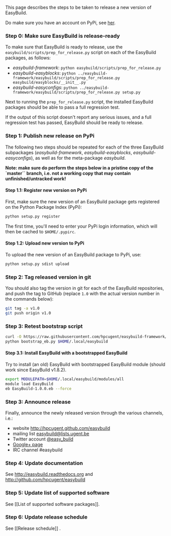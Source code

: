 This page describes the steps to be taken to release a new version of EasyBuild.

Do make sure you have an account on PyPi, see [her](http://pypi.python.org/pypi?%3Aaction=register_form).

### Step 0: Make sure EasyBuild is release-ready

To make sure that EasyBuild is ready to release, use the ```easybuild/scripts/prep_for_release.py``` script on each of the EasyBuild packages, as follows:

* _easybuild-framework_: ```python easybuild/scripts/prep_for_release.py```
* _easybuild-easyblocks_: ```python ../easybuild-framework/easybuild/scripts/prep_for_release.py easybuild/easyblocks/__init__.py```
* _easybuild-easyconfigs_: ```python ../easybuild-framework/easybuild/scripts/prep_for_release.py setup.py ```

Next to running the `prep_for_release.py` script, the installed EasyBuild packages should be able to pass a full regression test.

If the output of this script doesn't report any serious issues, and a full regression test has passed, EasyBuild should be ready to release.

### Step 1: Publish new release on PyPi

The following two steps should be repeated for each of the three EasyBuild subpackages (_easybuild-framework_, _easybuild-easyblocks_, _easybuild-easyconfigs_), as well as for the meta-package _easybuild_.

**Note: make sure do perform the steps below in a pristine copy of the `master`` branch, i.e. not a working copy that may contain unfinished/untracked work!**

#### Step 1.1: Register new version on PyPi

First, make sure the new version of an EasyBuild package gets registered on the Python Package Index (PyPi):

```bash
python setup.py register
```

The first time, you'll need to enter your PyPi login information, which will then be cached to ```$HOME/.pypirc```.

#### Step 1.2: Upload new version to PyPi

To upload the new version of an EasyBuild package to PyPi, use:

```bash
python setup.py sdist upload
```

### Step 2: Tag released version in git

You should also tag the version in git for each of the EasyBuild repositories, and push the tag to GitHub (replace ```1.0``` with the actual version number in the commands below):

```bash
git tag -a v1.0
git push origin v1.0
```

### Step 3: Retest bootstrap script

```bash
curl -O https://raw.githubusercontent.com/hpcugent/easybuild-framework/develop/easybuild/scripts/bootstrap_eb.py
python bootstrap_eb.py $HOME/.local/easybuild
```

#### Step 3.1: Install EasyBuild with a bootstrapped EasyBuild

Try to install (an old) EasyBuild with bootstrapped EasyBuild module (should work since EasyBuild v1.8.2).

```bash
export MODULEPATH=$HOME/.local/easybuild/modules/all
module load EasyBuild
eb EasyBuild-1.0.0.eb --force
```

### Step 3: Announce release

Finally, announce the newly released version through the various channels, i.e.:

* website http://hpcugent.github.com/easybuild
* mailing list easybuild@lists.ugent.be
* Twitter account [@easy_build](http://twitter.com/easy_build)
* [Google+ page](https://plus.google.com/b/116140073126217770418/116140073126217770418/posts)
* IRC channel #easybuild

### Step 4: Update documentation

See http://easybuild.readthedocs.org and http://github.com/hpcugent/easybuild

### Step 5: Update list of supported software

See [[List of supported software packages]].

### Step 6: Update release schedule

See [[Release schedule]] .